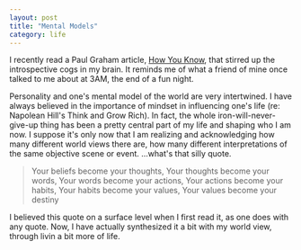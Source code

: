 ```yaml
---
layout: post
title: "Mental Models"
category: life
---
```


I recently read a Paul Graham article,
[How You Know](http://www.paulgraham.com/know.html), that stirred up the
introspective cogs in my brain. It reminds me of what a friend of mine once
talked to me about at 3AM, the end of a fun night.

Personality and one's mental model of the world are very intertwined. I have
always believed in the importance of mindset in influencing one's life (re:
Napolean Hill's Think and Grow Rich). In fact, the whole
iron-will-never-give-up thing has been a pretty central part of my life and
shaping who I am now. I suppose it's only now that I am realizing and
acknowledging how many different world views there are, how many different
interpretations of the same objective scene or event. ...what's that silly
quote.

> Your beliefs become your thoughts, 
> Your thoughts become your words, 
> Your words become your actions, 
> Your actions become your habits, 
> Your habits become your values, 
> Your values become your destiny

I believed this quote on a surface level when I first read it, as one does with
any quote. Now, I have actually synthesized it a bit with my world view,
through livin a bit more of life.

